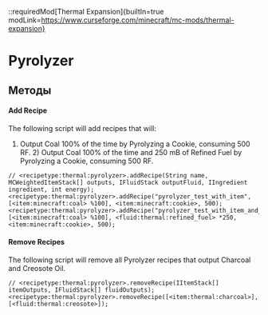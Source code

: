 ::requiredMod[Thermal Expansion]{builtIn=true modLink=https://www.curseforge.com/minecraft/mc-mods/thermal-expansion}

# Pyrolyzer

## Методы

#### Add Recipe

The following script will add recipes that will:

1) Output Coal 100% of the time by Pyrolyzing a Cookie, consuming 500 RF. 2) Output Coal 100% of the time and 250 mB of Refined Fuel by Pyrolyzing a Cookie, consuming 500 RF.


```zenscript
// <recipetype:thermal:pyrolyzer>.addRecipe(String name, MCWeightedItemStack[] outputs, IFluidStack outputFluid, IIngredient ingredient, int energy);
<recipetype:thermal:pyrolyzer>.addRecipe("pyrolyzer_test_with_item", [<item:minecraft:coal> %100], <item:minecraft:cookie>, 500);
<recipetype:thermal:pyrolyzer>.addRecipe("pyrolyzer_test_with_item_and_fluid", [<item:minecraft:coal> %100], <fluid:thermal:refined_fuel> *250, <item:minecraft:cookie>, 500);
```

#### Remove Recipes

The following script will remove all Pyrolyzer recipes that output Charcoal and Creosote Oil.

```zenscript
// <recipetype:thermal:pyrolyzer>.removeRecipe(IItemStack[] itemOutputs, IFluidStack[] fluidOutputs);
<recipetype:thermal:pyrolyzer>.removeRecipe([<item:thermal:charcoal>], [<fluid:thermal:creosote>]);
```
